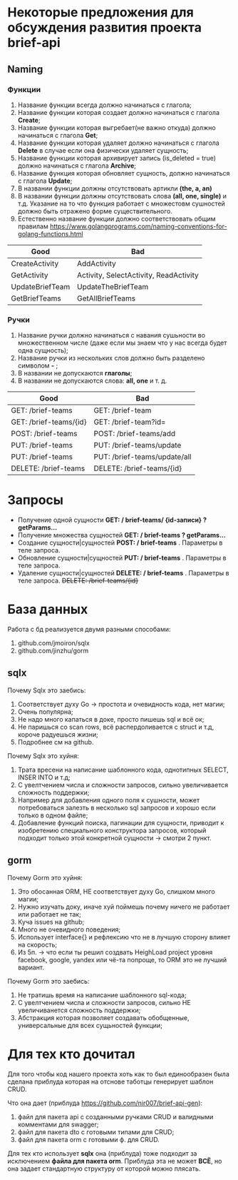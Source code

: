 # Некоторые предложения для обсуждения развития проекта brief-api

## Naming

### Функции

1. Название функции всегда должно начинаться с глагола;
2. Название функции которая создает должно начинаться с глагола **Create**;
3. Название функции которая выгребает(не важно откуда) должно начинаться с глагола **Get**;
4. Название функции которая удаляет должно начинаться с глагола **Delete** в случае если она физически удаляет сущность;
5. Название функции которая архивирует запись (is_deleted = true) должно начинаться с глагола **Archive**;
6. Название функция которая обновляет сущность, должно начинаться с глагола **Update**;
7. В названии функции должны отсутствовать артикли **(the, a, an)**
8. В названии функции должны отсутствовать слова **(all, one, single)** и т.д. Указание на то что функция работает с множестовм сушностей должно быть отражено форме существительного.
9. Естественно название функции должно соответствовать общим правилам https://www.golangprograms.com/naming-conventions-for-golang-functions.html

| Good | Bad |
| ------ | ------ |
| CreateActivity | AddActivity |
| GetActivity | Activity, SelectActivity, ReadActivity |
| UpdateBriefTeam | UpdateTheBriefTeam |
| GetBriefTeams | GetAllBriefTeams |

### Ручки

1.  Название ручки должно начинаться с навания сушьности во множественном числе (даже если мы знаем что у нас всегда будет одна сущность);
2.  Название ручки из нескольких слов должно быть разделено символом **-** ;
3.  В названии не допускаются **глаголы**;
4.  В названии не допускаются слова: **all, one** и т. д.

| Good | Bad |
| ------ | ------ |
| GET: /brief-teams | GET: /brief-team |
| GET: /brief-teams/{id} | GET: /brief-team?id= |
| POST: /brief-teams | POST: /brief-teams/add |
| PUT: /brief-teams | PUT: /brief-teams/update |
| PUT: /brief-teams | PUT: /brief-teams/update/all |
| DELETE: /brief-teams | DELETE: /brief-teams/{id} |

# Запросы
 - Получение одной сущности **GET: / brief-teams/ {id-записи} ? getParams...**
 - Получение множества сущностей **GET: / brief-teams ? getParams...**
 - Создание сущности|сущностей **POST: / brief-teams** . Параметры в теле запроса.
 - Обновление сущности|сущностей **PUT: / brief-teams** . Параметры в теле запроса.
 - Удаление сущности|сущностей **DELETE: / brief-teams** . Параметры в теле запроса.  ~~DELETE: /brief-teams/{id}~~

# База данных

Работа с бд реализуется двумя разными способами:
1. github.com/jmoiron/sqlx
2. github.com/jinzhu/gorm

## sqlx
Почему Sqlx это заебись:
1. Соответствует духу Go -> простота и очевидность кода, нет магии;
2. Очень популярна;
3. Не надо много капаться в доке, просто пишешь sql и всё ок;
4. Не паришься со scan rows, всё распердоливается с struct и т.д, короче радуешься жизни;
5. Подробнее см на github. 

Почему Sqlx это хуйня:
1. Трата вресени на написание шаблонного кода, однотипных SELECT, INSER INTO и т.д;
2. С увелтчением числа и сложности запросов, сильно увеличивается сложность поддержки;
3. Например для добавления одного поля к сушности, может потребоваться залезть в несколько sql запросов и хорошо если только в одном файле;
4. Добавление функций поиска, пагинации для сущности, приводит к изобретению специального конструктора запросов, который подходит только этой конкретной сущности -> смотри 2 пункт.

## gorm
Почему Gorm это хуйня:
1. Это обосанная ORM, НЕ cоответствует духу Go, слишком много магии;
2. Нужно изучать доку, иначе хуй поймешь почему ничего не работает или работает не так;
3. Куча issues на github;
4. Много не очевидного поведения;
5. Использует interface{} и рефлексию что не в лучшую сторону влияет на скорость;
6. Из 5п. -> что если ты решил создвать HeighLoad project уровня facebook, google, yandex или чё-та попроще, то ORM это не лучший вариант.

Почему Gorm это заебись:
1. Не тратишь время на написание шаблонного sql-кода;
2. С увелтчением числа и сложности запросов, сильно НЕ увеличиванется сложность поддержки;
3. Абстракция которая позволяет создавать обобщенные, универсальные для всех сущьностей функции;

# Для тех кто дочитал
Для того чтобы код нашего проекта хоть как то был единообразен была сделана приблуда которая на отснове таботцы генерирует шаблон CRUD.

Что она дает (приблуда https://github.com/nir007/brief-api-gen):
1. файл для пакета api с созданными ручками CRUD и валидными комментами для swagger;
2. файл для пакета dto с готовыми типами для CRUD;
3. файл для пакета orm с готовыми ф. для CRUD.

Для тех кто использует **sqlx** она (приблуда) тоже подходит за исключением **файла для пакета orm**.
Приблуда эта не может **ВСЁ**, но она задает стандартную структуру от которой можно плясать.
